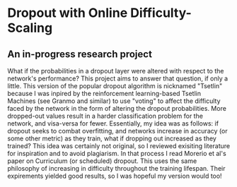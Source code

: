 # Dropout with Online Difficulty-Scaling 

## An in-progress research project


What if the probabilities in a dropout layer were altered with respect to the network's performance?
This project aims to answer that question, if only a little. This version of the popular dropout algorithm is nicknamed "Tsetlin"
because I was inpired by the reinforcement learning-based Tsetlin Machines (see Granmo and similar) to use "voting" to affect the
difficulty faced by the network in the form of altering the dropout probabilities. More dropped-out values result in a harder classification
problem for the network, and visa-versa for fewer. Essentially, my idea was as follows: if dropout seeks to combat overfitting, and networks increase in accuracy (or some other metric)
as they train, what if dropping out increased as they trained? This idea was certainly not original, so I reviewed exisiting literature for inspiration and to avoid plagiarism.
In that process I read Morerio et al's paper on Curriculum (or scheduled) dropout. This uses the same philosophy of increasing in difficulty throughout the training lifespan. 
Their expirements yielded good results, so I was hopeful my version would too! 

